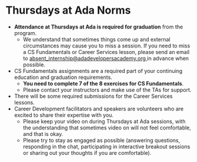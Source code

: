 # Thursdays at Ada Norms

* **Attendance at Thursdays at Ada is required for graduation** from the program. 
  * We understand that sometimes things come up and external circumstances may cause you to miss a session. If you need to miss a CS Fundamentals or Career Services lesson, please send an email to [absent_internship@adadevelopersacademy.org
  ](mailto:absent_internship@adadevelopersacademy.org
  ) in advance when possible.
* CS Fundamentals assignments are a required part of your continuing education and graduation requirements. 
  * **You need to complete 7 of the 8 exercises for CS Fundamentals**. 
  * Please contact your instructors and make use of the TAs for support. 
* There will be some required submissions for the Career Services lessons.
* Career Development facilitators and speakers are volunteers who are excited to share their expertise with you. 
  * Please keep your video on during Thursdays at Ada sessions, with the understanding that sometimes video on will not feel comfortable, and that is okay.
  * Please try to stay as engaged as possible (answering questions, responding in the chat, participating in interactive breakout sessions or sharing out your thoughts if you are comfortable).
